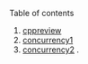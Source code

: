 

Table of contents
1. [cppreview](/files/cppreview-slides.html)
1. [concurrency1](/files/concurrency1-slides.html)
1. [concurrency2](/files/concurrency2-slides.html)
.
